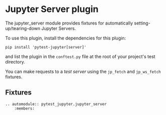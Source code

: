 # Jupyter Server plugin

The jupyter_server module provides fixtures for automatically setting-up/tearing-down Jupyter Servers.

To use this plugin, install the dependencies for this plugin:
```
pip install 'pytest-jupyter[server]'
```
and list the plugin in the `conftest.py` file at the root of your project's test directory.

You can make requests to a *test server* using the `jp_fetch` and `jp_ws_fetch` fixtures.


## Fixtures

```{eval-rst}
.. automodule:: pytest_jupyter.jupyter_server
    :members:
```